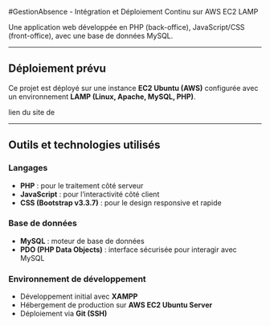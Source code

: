 #GestionAbsence - Intégration et Déploiement Continu sur AWS EC2 LAMP

Une application web développée en PHP (back-office), JavaScript/CSS (front-office), avec une base de données MySQL.

---

## Déploiement prévu

Ce projet est déployé sur une instance **EC2 Ubuntu (AWS)** configurée avec un environnement **LAMP (Linux, Apache, MySQL, PHP)**.

lien du site de

---

## Outils et technologies utilisés

### Langages
- **PHP** : pour le traitement côté serveur
- **JavaScript** : pour l’interactivité côté client
- **CSS (Bootstrap v3.3.7)** : pour le design responsive et rapide

### Base de données
- **MySQL** : moteur de base de données
- **PDO (PHP Data Objects)** : interface sécurisée pour interagir avec MySQL

### Environnement de développement
- Développement initial avec **XAMPP**
- Hébergement de production sur **AWS EC2 Ubuntu Server**
- Déploiement via **Git (SSH)**
